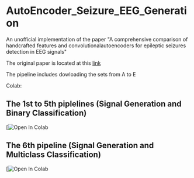 # AutoEncoder_Seizure_EEG_Generation
An unofficial implementation of the paper "A comprehensive comparison of handcrafted features and convolutionalautoencoders for epileptic seizures detection in EEG signals"


The original paper is located at this [link](https://www.sciencedirect.com/science/article/abs/pii/S0957417420306114)


The pipeline includes dowloading the sets from A to E

Colab:
## The 1st to 5th piplelines (Signal Generation and Binary Classification)
[![Open In Colab](https://github.com/KiLJ4EdeN/AutoEncoder_Seizure_EEG_Generation/blob/main/Convolutional_AE.ipynb)

## The 6th pipeline (Signal Generation and Multiclass Classification)
[![Open In Colab](https://github.com/KiLJ4EdeN/AutoEncoder_Seizure_EEG_Generation/blob/main/Convolutional_AE_2.ipynb)
